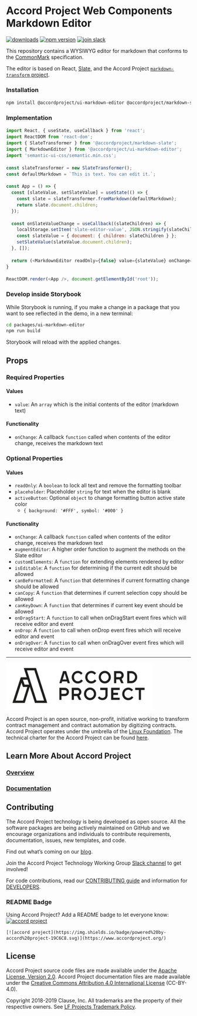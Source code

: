 # Accord Project Web Components Markdown Editor

[![downloads](https://img.shields.io/npm/dm/@accordproject/ui-markdown-editor)](https://www.npmjs.com/package/@accordproject/ui-markdown-editor)
[![npm version](https://badge.fury.io/js/%40accordproject%2Fui-markdown-editor.svg)](https://badge.fury.io/js/%40accordproject%2Fui-markdown-editor)
[![join slack](https://img.shields.io/badge/Accord%20Project-Join%20Slack-blue)](https://accord-project-slack-signup.herokuapp.com/)

This repository contains a WYSIWYG editor for markdown that conforms to the [CommonMark](https://spec.commonmark.org) specification.

The editor is based on React, [Slate](https://www.slatejs.org), and the Accord Project [`markdown-transform` project](https://github.com/accordproject/markdown-transform).

### Installation

```sh
npm install @accordproject/ui-markdown-editor @accordproject/markdown-slate slate slate-history slate-react semantic-ui-react semantic-ui-css
```

### Implementation

```js
import React, { useState, useCallback } from 'react';
import ReactDOM from 'react-dom';
import { SlateTransformer } from '@accordproject/markdown-slate';
import { MarkdownEditor } from '@accordproject/ui-markdown-editor';
import 'semantic-ui-css/semantic.min.css';

const slateTransformer = new SlateTransformer();
const defaultMarkdown = `This is text. You can edit it.`;

const App = () => {
  const [slateValue, setSlateValue] = useState(() => {
    const slate = slateTransformer.fromMarkdown(defaultMarkdown);
    return slate.document.children;
  });

  const onSlateValueChange = useCallback((slateChildren) => {
    localStorage.setItem('slate-editor-value', JSON.stringify(slateChildren));
    const slateValue = { document: { children: slateChildren } };
    setSlateValue(slateValue.document.children);
  }, []);

  return (<MarkdownEditor readOnly={false} value={slateValue} onChange={onSlateValueChange} />);
}

ReactDOM.render(<App />, document.getElementById('root'));
```

### Develop inside Storybook

While Storybook is running, if you make a change in a package that you want to see reflected in the demo, in a new terminal:

```sh
cd packages/ui-markdown-editor
npm run build
```

Storybook will reload with the applied changes.

## Props

### Required Properties

#### Values

- `value`: An `array` which is the initial contents of the editor (markdown text)

#### Functionality

- `onChange`: A callback `function` called when contents of the editor change, receives the markdown text

### Optional Properties

#### Values

- `readOnly`: A `boolean` to lock all text and remove the formatting toolbar
- `placeholder`: Placeholder `string` for text when the editor is blank
- `activeButton`: Optional `object` to change formatting button active state color
  - `{ background: '#FFF', symbol: '#000' }`

#### Functionality

- `onChange`: A callback `function` called when contents of the editor change, receives the markdown text
- `augmentEditor`: A higher order function to augment the methods on the Slate editor
- `customElements`: A `function` for extending elements rendered by editor
- `isEditable`: A `function` for determining if the current edit should be allowed
- `canBeFormatted`: A `function` that determines if current formatting change should be allowed
- `canCopy`: A `function` that determines if current selection copy should be allowed
- `canKeyDown`: A `function` that determines if current key event should be allowed
- `onDragStart`: A `function` to call when onDragStart event fires which will receive editor and event
- `onDrop`: A `function` to call when onDrop event fires which will receive editor and event
- `onDragOver`: A `function` to call when onDragOver event fires which will receive editor and event

---

<a href="https://www.accordproject.org/">
  <img src="../../assets/APLogo.png" alt="Accord Project Logo" width="400" />
</a>

Accord Project is an open source, non-profit, initiative working to transform contract management and contract automation by digitizing contracts. Accord Project operates under the umbrella of the [Linux Foundation][linuxfound]. The technical charter for the Accord Project can be found [here][charter].

## Learn More About Accord Project

### [Overview][apmain]

### [Documentation][apdoc]

## Contributing

The Accord Project technology is being developed as open source. All the software packages are being actively maintained on GitHub and we encourage organizations and individuals to contribute requirements, documentation, issues, new templates, and code.

Find out what’s coming on our [blog][apblog].

Join the Accord Project Technology Working Group [Slack channel][apslack] to get involved!

For code contributions, read our [CONTRIBUTING guide][contributing] and information for [DEVELOPERS][developers].

### README Badge

Using Accord Project? Add a README badge to let everyone know: [![accord project](https://img.shields.io/badge/powered%20by-accord%20project-19C6C8.svg)](https://www.accordproject.org/)

```
[![accord project](https://img.shields.io/badge/powered%20by-accord%20project-19C6C8.svg)](https://www.accordproject.org/)
```

## License <a name="license"></a>

Accord Project source code files are made available under the [Apache License, Version 2.0][apache].
Accord Project documentation files are made available under the [Creative Commons Attribution 4.0 International License][creativecommons] (CC-BY-4.0).

Copyright 2018-2019 Clause, Inc. All trademarks are the property of their respective owners. See [LF Projects Trademark Policy](https://lfprojects.org/policies/trademark-policy/).

[linuxfound]: https://www.linuxfoundation.org
[charter]: https://github.com/accordproject/governance/blob/master/accord-project-technical-charter.md
[apmain]: https://accordproject.org/ 
[apblog]: https://medium.com/@accordhq
[apdoc]: https://docs.accordproject.org/
[apslack]: https://accord-project-slack-signup.herokuapp.com

[contributing]: https://github.com/accordproject/web-components/blob/master/CONTRIBUTING.md
[developers]: https://github.com/accordproject/web-components/blob/master/DEVELOPERS.md

[apache]: https://github.com/accordproject/web-components/blob/master/LICENSE
[creativecommons]: http://creativecommons.org/licenses/by/4.0/